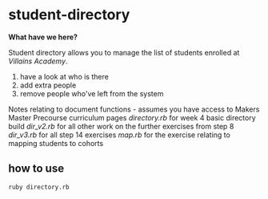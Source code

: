 # student-directory #
**What have we here?**

Student directory allows you to manage the list of students enrolled at *Villains Academy*.

1. have a look at who is there
2. add extra people
3. remove people who've left from the system

Notes relating to document functions - assumes you have access to Makers Master Precourse curriculum pages
_directory.rb_ for week 4 basic directory build
*dir_v2.rb* for all other work on the further exercises from step 8
*dir_v3.rb* for all step 14 exercises
_map.rb_ for the exercise relating to mapping students to cohorts


## how to use ##

```shell
ruby directory.rb
```

